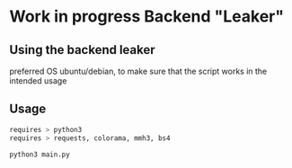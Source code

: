 # Work in progress Backend "Leaker"

## Using the backend leaker
preferred OS ubuntu/debian, to make sure that the script works in the intended usage

## Usage

```bash
requires > python3
requires > requests, colorama, mmh3, bs4
```
```bash
python3 main.py
```
